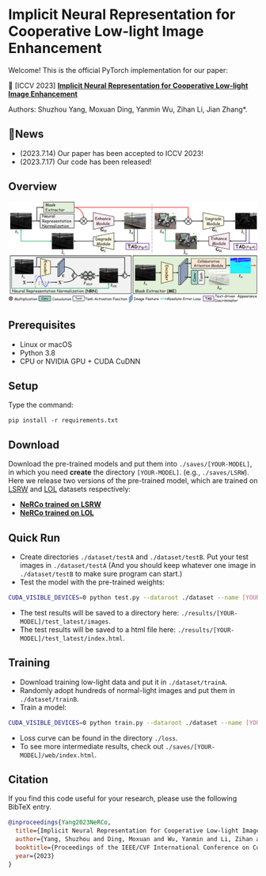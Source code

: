# Implicit Neural Representation for Cooperative Low-light Image Enhancement
Welcome! This is the official PyTorch implementation for our paper: 

🤖 [ICCV 2023] [**Implicit Neural Representation for Cooperative Low-light Image Enhancement**](https://arxiv.org/pdf/2303.11722.pdf)

Authors: Shuzhou Yang, Moxuan Ding, Yanmin Wu, Zihan Li, Jian Zhang*.

## 🧩News
- (2023.7.14) Our paper has been accepted to ICCV 2023!
- (2023.7.17) Our code has been released!

## Overview
![avatar](Overview.PNG)

## Prerequisites
- Linux or macOS
- Python 3.8
- CPU or NVIDIA GPU + CUDA CuDNN

## Setup
Type the command:
```
pip install -r requirements.txt
```

## Download
Download the pre-trained models and put them into `./saves/[YOUR-MODEL]`, in which you need **create** the directory `[YOUR-MODEL]`. (e.g., `./saves/LSRW`). \
Here we release two versions of the pre-trained model, which are trained on [LSRW](https://github.com/JianghaiSCU/R2RNet#dataset) and [LOL](https://daooshee.github.io/BMVC2018website/) datasets respectively:
- [**NeRCo trained on LSRW**](https://drive.google.com/file/d/1S1fwzwnfG-J-HloU9wTv07ztJaHsG4GF/view?usp=sharing)
- [**NeRCo trained on LOL**](https://drive.google.com/file/d/18oN8yc-UOgsoTjiBQjir-F5QFvNeK5as/view?usp=sharing)


## Quick Run
- Create directories `./dataset/testA` and `./dataset/testB`. Put your test images in `./dataset/testA` (And you should keep whatever one image in `./dataset/testB` to make sure program can start.)
- Test the model with the pre-trained weights:
```bash
CUDA_VISIBLE_DEVICES=0 python test.py --dataroot ./dataset --name [YOUR-MODEL] --preprocess=none
```
- The test results will be saved to a directory here: `./results/[YOUR-MODEL]/test_latest/images`.
- The test results will be saved to a html file here: `./results/[YOUR-MODEL]/test_latest/index.html`.

## Training
- Download training low-light data and put it in `./dataset/trainA`.
- Randomly adopt hundreds of normal-light images and put them in `./dataset/trainB`.
- Train a model:
```bash
CUDA_VISIBLE_DEVICES=0 python train.py --dataroot ./dataset --name [YOUR-MODEL]
```
- Loss curve can be found in the directory `./loss`.
- To see more intermediate results, check out `./saves/[YOUR-MODEL]/web/index.html`.

## Citation

If you find this code useful for your research, please use the following BibTeX entry.

```bibtex
@inproceedings{Yang2023NeRCo,
  title={Implicit Neural Representation for Cooperative Low-light Image Enhancement},
  author={Yang, Shuzhou and Ding, Moxuan and Wu, Yanmin and Li, Zihan and Zhang, Jian},
  booktitle={Proceedings of the IEEE/CVF International Conference on Computer Vision},
  year={2023}
}
```